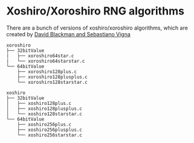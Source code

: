 # Xoshiro/Xoroshiro RNG algorithms
There are a bunch of versions of xoshiro/xoroshiro algorithms, which are created by [David Blackman and Sebastiano Vigna](https://prng.di.unimi.it/)


```
xoroshiro
├── 32bitValue
|   ├── xoroshiro64star.c
|   └── xoroshiro64starstar.c
└── 64bitValue
    ├── xoroshiro128plus.c
    ├── xoroshiro128plusplus.c
    └── xoroshiro128starstar.c

xoshiro
├── 32bitValue
│   ├── xoshiro128plus.c
│   ├── xoshiro128plusplus.c
│   └── xoshiro128starstar.c
└── 64bitValue
    ├── xoshiro256plus.c
    ├── xoshiro256plusplus.c
    └── xoshiro256starstar.c
```
